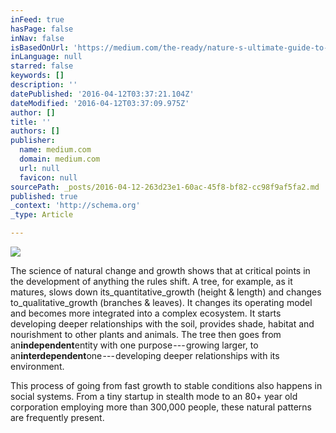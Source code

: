 ```yaml
---
inFeed: true
hasPage: false
inNav: false
isBasedOnUrl: 'https://medium.com/the-ready/nature-s-ultimate-guide-to-running-a-better-organization-c24ea853927f#.amkexfdf6'
inLanguage: null
starred: false
keywords: []
description: ''
datePublished: '2016-04-12T03:37:21.104Z'
dateModified: '2016-04-12T03:37:09.975Z'
author: []
title: ''
authors: []
publisher:
  name: medium.com
  domain: medium.com
  url: null
  favicon: null
sourcePath: _posts/2016-04-12-263d23e1-60ac-45f8-bf82-cc98f9af5fa2.md
published: true
_context: 'http://schema.org'
_type: Article

---
```

![](https://d262ilb51hltx0.cloudfront.net/max/2000/1*ukwoKfvWtIZbnptktvbQ6Q.png)

The science of natural change and growth shows that at critical points in the development of anything the rules shift. A tree, for example, as it matures, slows down its_quantitative_growth (height & length) and changes to_qualitative_growth (branches & leaves). It changes its operating model and becomes more integrated into a complex ecosystem. It starts developing deeper relationships with the soil, provides shade, habitat and nourishment to other plants and animals. The tree then goes from an**independent**entity with one purpose --- growing larger, to an**interdependent**one --- developing deeper relationships with its environment.

This process of going from fast growth to stable conditions also happens in social systems. From a tiny startup in stealth mode to an 80+ year old corporation employing more than 300,000 people, these natural patterns are frequently present.